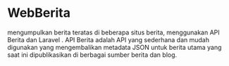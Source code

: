 # WebBerita
mengumpulkan berita teratas di beberapa situs berita, menggunakan API Berita dan Laravel .  API Berita adalah API yang sederhana dan mudah digunakan yang mengembalikan metadata JSON untuk berita utama yang saat ini dipublikasikan di berbagai sumber berita dan blog.
